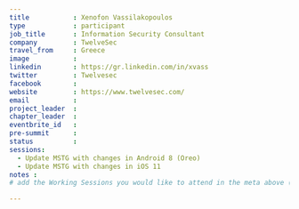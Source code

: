 ```yaml
---
title           : Xenofon Vassilakopoulos
type            : participant
job_title       : Information Security Consultant
company         : TwelveSec
travel_from     : Greece
image           : 
linkedin        : https://gr.linkedin.com/in/xvass
twitter         : Twelvesec
facebook        :
website         : https://www.twelvesec.com/
email           : 
project_leader  :
chapter_leader  :
eventbrite_id   :
pre-summit      :
status          :
sessions: 
  - Update MSTG with changes in Android 8 (Oreo)
  - Update MSTG with changes in iOS 11
notes :
# add the Working Sessions you would like to attend in the meta above (use the session's title) e.g. sessions (one per line): -Security Playbooks Diagrams -Hackathon Daily Sessions

---
```


<!-- put more details about participant here -->
